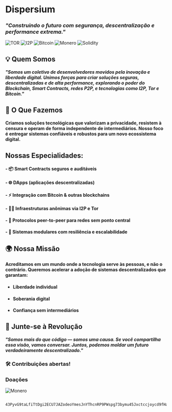 # Dispersium
### *"Construindo o futuro com segurança, descentralização e performance extrema."*

![TOR](https://img.shields.io/badge/tor-%237E4798.svg?style=for-the-badge&logo=tor-project&logoColor=white) 
![I2P](https://img.shields.io/badge/I2P-FCC624?style=for-the-badge&logo=I2P&logoColor=black)
![Bitcoin](https://img.shields.io/badge/bitcoin-2F3134?style=for-the-badge&logo=bitcoin&logoColor=white)
![Monero](https://img.shields.io/badge/monero-FF6600?style=for-the-badge&logo=monero&logoColor=white)
![Solidity](https://img.shields.io/badge/Solidity-e6e6e6?style=for-the-badge&logo=solidity&logoColor=black)


## 💡 Quem Somos

#### *"Somos um coletivo de desenvolvedores movidos pela inovação e liberdade digital. Unimos forças para criar soluções seguras, descentralizadas e de alta performance, explorando o poder do Blockchain, Smart Contracts, redes P2P, e tecnologias como I2P, Tor e Bitcoin."*
## 🔐 O Que Fazemos

#### Criamos soluções tecnológicas que valorizam a privacidade, resistem à censura e operam de forma independente de intermediários. Nosso foco é entregar sistemas confiáveis e robustos para um novo ecossistema digital.
## Nossas Especialidades:

  #### - 📦 Smart Contracts seguros e auditáveis

  #### - 🌐 DApps (aplicações descentralizadas)

  #### - ⚡️ Integração com Bitcoin & outras blockchains

  #### - 🕵️‍♂️ Infraestruturas anônimas via I2P e Tor

  #### - 🔄 Protocolos peer-to-peer para redes sem ponto central

  #### - 🧱 Sistemas modulares com resiliência e escalabilidade

## 🌍 Nossa Missão

#### Acreditamos em um mundo onde a tecnologia serve às pessoas, e não o contrário. Queremos acelerar a adoção de sistemas descentralizados que garantam:

  - #### Liberdade individual

  - #### Soberania digital

  - #### Confiança sem intermediários


## 🤝 Junte-se à Revolução

#### *"Somos mais do que código — somos uma causa. Se você compartilha essa visão, vamos conversar. Juntos, podemos moldar um futuro verdadeiramente descentralizado."*

### 🛠️ Contribuições abertas!

### Doações
  ![Monero](https://img.shields.io/badge/monero-FF6600?style=for-the-badge&logo=monero&logoColor=white)

        43PyvG9taLfiTtDgi2ECU7JAZodeoYmesJnYThcnRP9PWspg73bymu45Jxctccjoycd9fHaqwneSqfs8J39RTErCAVGy6Kf
